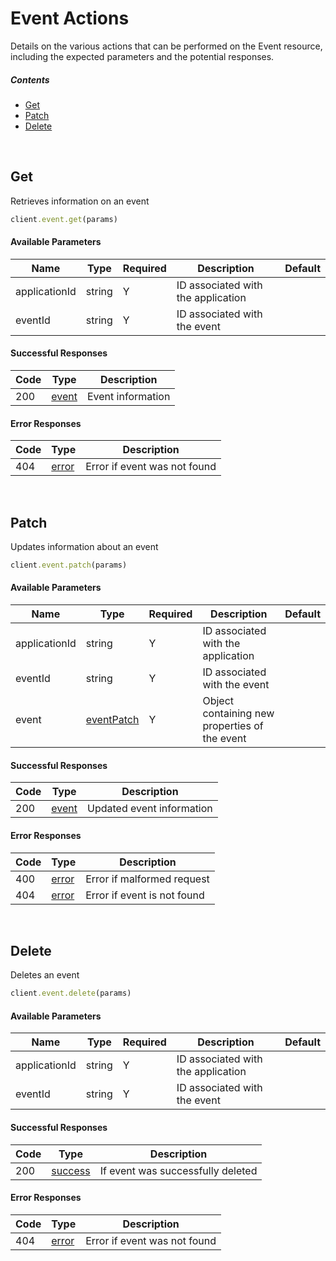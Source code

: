 # Event Actions

Details on the various actions that can be performed on the
Event resource, including the expected
parameters and the potential responses.

##### Contents

*   [Get](#get)
*   [Patch](#patch)
*   [Delete](#delete)

<br/>

## Get

Retrieves information on an event

```ruby
client.event.get(params)
```

#### Available Parameters

| Name | Type | Required | Description | Default |
| ---- | ---- | -------- | ----------- | ------- |
| applicationId | string | Y | ID associated with the application |  |
| eventId | string | Y | ID associated with the event |  |

#### Successful Responses

| Code | Type | Description |
| ---- | ---- | ----------- |
| 200 | [event](_schemas.md#event) | Event information |

#### Error Responses

| Code | Type | Description |
| ---- | ---- | ----------- |
| 404 | [error](_schemas.md#error) | Error if event was not found |

<br/>

## Patch

Updates information about an event

```ruby
client.event.patch(params)
```

#### Available Parameters

| Name | Type | Required | Description | Default |
| ---- | ---- | -------- | ----------- | ------- |
| applicationId | string | Y | ID associated with the application |  |
| eventId | string | Y | ID associated with the event |  |
| event | [eventPatch](_schemas.md#eventpatch) | Y | Object containing new properties of the event |  |

#### Successful Responses

| Code | Type | Description |
| ---- | ---- | ----------- |
| 200 | [event](_schemas.md#event) | Updated event information |

#### Error Responses

| Code | Type | Description |
| ---- | ---- | ----------- |
| 400 | [error](_schemas.md#error) | Error if malformed request |
| 404 | [error](_schemas.md#error) | Error if event is not found |

<br/>

## Delete

Deletes an event

```ruby
client.event.delete(params)
```

#### Available Parameters

| Name | Type | Required | Description | Default |
| ---- | ---- | -------- | ----------- | ------- |
| applicationId | string | Y | ID associated with the application |  |
| eventId | string | Y | ID associated with the event |  |

#### Successful Responses

| Code | Type | Description |
| ---- | ---- | ----------- |
| 200 | [success](_schemas.md#success) | If event was successfully deleted |

#### Error Responses

| Code | Type | Description |
| ---- | ---- | ----------- |
| 404 | [error](_schemas.md#error) | Error if event was not found |
